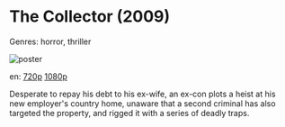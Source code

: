 # The Collector (2009)

Genres: horror, thriller

![poster](http://image.tmdb.org/t/p/w500/mAJccHaJ17u40Xm8wXb73eqGQKD.jpg)

en:
  [720p](magnet:?xt=urn:btih:C2876EE974379B8C9D72EBC4E4BC8CB173F4E692&tr=udp://glotorrents.pw:6969/announce&tr=udp://tracker.opentrackr.org:1337/announce&tr=udp://torrent.gresille.org:80/announce&tr=udp://tracker.openbittorrent.com:80&tr=udp://tracker.coppersurfer.tk:6969&tr=udp://tracker.leechers-paradise.org:6969&tr=udp://p4p.arenabg.ch:1337&tr=udp://tracker.internetwarriors.net:1337)
  [1080p](magnet:?xt=urn:btih:5486F603B913461CBE88C80EECC7DE43DEF06FFA&tr=udp://glotorrents.pw:6969/announce&tr=udp://tracker.opentrackr.org:1337/announce&tr=udp://torrent.gresille.org:80/announce&tr=udp://tracker.openbittorrent.com:80&tr=udp://tracker.coppersurfer.tk:6969&tr=udp://tracker.leechers-paradise.org:6969&tr=udp://p4p.arenabg.ch:1337&tr=udp://tracker.internetwarriors.net:1337)
  


Desperate to repay his debt to his ex-wife, an ex-con plots a heist at his new employer's country home, unaware that a second criminal has also targeted the property, and rigged it with a series of deadly traps.